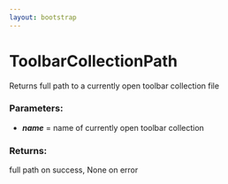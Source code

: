 ```yaml
---
layout: bootstrap
---
```


# ToolbarCollectionPath

Returns full path to a currently open toolbar collection file
        

### Parameters:

- ***name*** = name of currently open toolbar collection
        

### Returns:


full path on success, None on error
        
